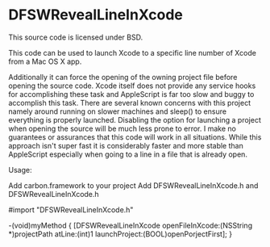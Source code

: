 DFSWRevealLineInXcode
=====================

This source code is licensed under BSD. 

This code can be used to launch Xcode to a specific line number of Xcode from a Mac OS X app. 

Additionally it can force the opening of the owning project file before opening the source code. Xcode itself does not provide any service hooks for accomplishing these task and AppleScript is far too slow and buggy to accomplish this task. There are several known concerns with this project namely around running on slower machines and sleep() to ensure everything is properly launched. Disabling the option for launching a project when opening the source will be much less prone to error. I make no guarantees or assurances that this code will work in all situations. While this approach isn't super fast it is considerably faster and more stable than AppleScript especially when going to a line in a file that is already open.

Usage:

Add carbon.framework to your project
Add DFSWRevealLineInXcode.h and DFSWRevealLineInXcode.h

#import "DFSWRevealLineInXcode.h"

-(void)myMethod
{
	[DFSWRevealLineInXcode openFileInXcode:(NSString *)projectPath atLine:(int)1 launchProject:(BOOL)openPorjectFirst];
}